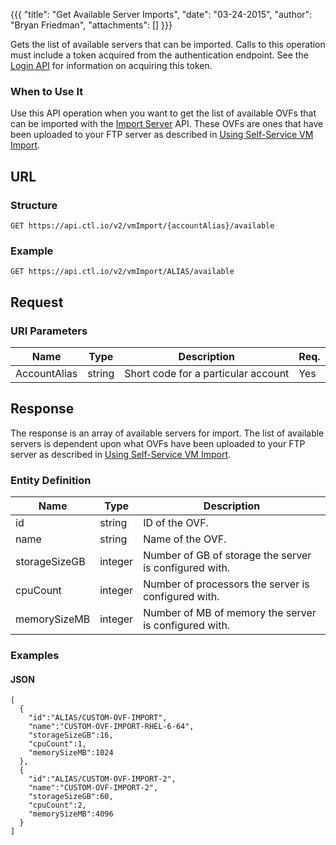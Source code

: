 {{{
  "title": "Get Available Server Imports",
  "date": "03-24-2015",
  "author": "Bryan Friedman",
  "attachments": []
}}}

Gets the list of available servers that can be imported. Calls to this operation must include a token acquired from the authentication endpoint. See the [Login API](../Authentication/login.md) for information on acquiring this token.

### When to Use It

Use this API operation when you want to get the list of available OVFs that can be imported with the [Import Server](import-server.md) API. These OVFs are ones that have been uploaded to your FTP server as described in [Using Self-Service VM Import](http://www.centurylinkcloud.com/knowledge-base/servers/using-self-service-vm-import/).

## URL

### Structure

    GET https://api.ctl.io/v2/vmImport/{accountAlias}/available

### Example

    GET https://api.ctl.io/v2/vmImport/ALIAS/available

## Request

### URI Parameters

| Name | Type | Description | Req. |
| --- | --- | --- | --- |
| AccountAlias | string | Short code for a particular account | Yes |

## Response

The response is an array of available servers for import. The list of available servers is dependent upon what OVFs have been uploaded to your FTP server as described in [Using Self-Service VM Import](http://www.centurylinkcloud.com/knowledge-base/servers/using-self-service-vm-import/).

### Entity Definition

| Name | Type | Description |
| --- | --- | --- |
| id | string | ID of the OVF. |
| name | string | Name of the OVF. |
| storageSizeGB | integer | Number of GB of storage the server is configured with. |
| cpuCount | integer | Number of processors the server is configured with. |
| memorySizeMB | integer | Number of MB of memory the server is configured with. |

### Examples

#### JSON

    [
      {
        "id":"ALIAS/CUSTOM-OVF-IMPORT",
        "name":"CUSTOM-OVF-IMPORT-RHEL-6-64",
        "storageSizeGB":16,
        "cpuCount":1,
        "memorySizeMB":1024
      },
      {
        "id":"ALIAS/CUSTOM-OVF-IMPORT-2",
        "name":"CUSTOM-OVF-IMPORT-2",
        "storageSizeGB":60,
        "cpuCount":2,
        "memorySizeMB":4096
      }
    ]
